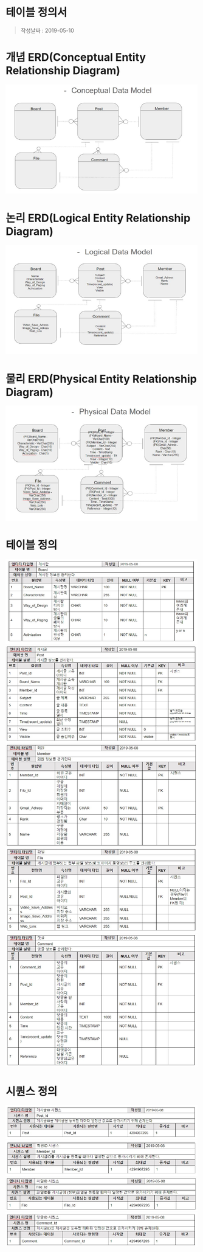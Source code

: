 **테이블 정의서**
=======================================

>작성날짜 : 2019-05-10

**개념 ERD(Conceptual Entity Relationship Diagram)**
=======================================
![Alt text](/images/5.Table_Definition_Document/Conceptual_Data_Model.jpg "Conceptual_Data_Model")

**논리 ERD(Logical Entity Relationship Diagram)**
=======================================
![Alt text](/images/5.Table_Definition_Document/Logical_Data_Model.jpg "Logical_Data_Model")

**물리 ERD(Physical Entity Relationship Diagram)**
=======================================
![Alt text](/images/5.Table_Definition_Document/Physical_Data_Model.jpg "Physical_Data_Model")

**테이블 정의**
=======================================
![Alt text](/images/5.Table_Definition_Document/Board_Table.jpg "Board_Table")
![Alt text](/images/5.Table_Definition_Document/Post_Table.jpg "Post_Table")
![Alt text](/images/5.Table_Definition_Document/Member_Table.jpg "Member_Table")
![Alt text](/images/5.Table_Definition_Document/File_Table.jpg "File_Table")
![Alt text](/images/5.Table_Definition_Document/Comment_Table.jpg "Comment_Table")

**시퀀스 정의**
=======================================
![Alt text](/images/5.Table_Definition_Document/Post_Id_Sequence.jpg "Post_Id_Sequence")
![Alt text](/images/5.Table_Definition_Document/Member_Id_Sequence.jpg "Member_Id_Sequence")
![Alt text](/images/5.Table_Definition_Document/File_Id_Sequence.jpg "File_Id_Sequence")
![Alt text](/images/5.Table_Definition_Document/Comment_Id_Sequence.jpg "Comment_Id_Sequence")